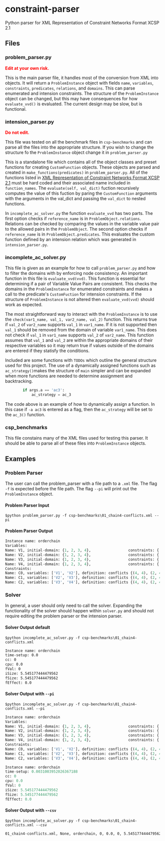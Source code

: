 # constraint-parser

Python parser for XML Representation of Constraint Networks Format XCSP 2.1

## Files

### problem_parser.py

<span style="color:red">**Edit at your own risk.**</span>

This is the main parser file, it handles most of the conversion from XML into objects. It will return a `ProblemInstance` object with fields `name`, `variables`, `constraints`, `predicates`, `relations`, and `domains`. This can parse enumerated and intension constraints. The structure of the `ProblemInstance` object can be changed, but this may have consequences for how `evaluate_vvd()` is evaluated. The current design may be slow, but is functional.

### intension_parser.py

<span style="color:red">**Do not edit.**</span>

This file was tested on all the benchmark files in `csp-benchmarks` and can parse all the files into the appropriate structure. If you wish to change the structure fo the `ProblemInstance` object change it in `problem_parser.py`

This is a standalone file which contains all of the object classes and preset functions for creating `CustomFunction` objects. These objects are parsed and created in `make_functions(predicates)` in `problem_parser.py`. All of the functions listed in [XML Representation of Constraint Networks
Format XCSP 2.1](https://arxiv.org/pdf/0902.2362v1.pdf) must be hard coded and their associated name included in `function_names`. The `evaluate(self, val_dict)` fuction recursively computes the value of this fuction by paring the `CustomFunction` arguments with the arguments in the val_dict and passing the `val_dict` to nested functions.

In `incomplete_ac_solver.py` the function `evaluate_vvd` has two parts. The first option checks if `reference_name` is in `ProblemObject.relations`. Relations can be checked by comparing the values in the variable value pair to the allowed pairs in the `ProblemObject`. The second option checks if `reference_name` is in `ProblemObject.predicates`. This evaluates the custom function defined by an intension relation which was generated in `intension_parser.py`.

### incomplete_ac_solver.py

This file is given as an example for how to call `problem_parser.py` and how to filter the domains with by enforcing node consistency. An important function in this file is `evaluate_vvd(vvd)`. This function is essential for determining if a pair of Variable Value Pairs are consistent. This checks the domains in the `ProblemInstance` for enumerated constraints and makes a call to the predicate's `CustomFuction` for intension constraints. If the structure of `ProblemInstance` is not altered then `evaluate_vvd(vvd)` should work as expected.

The most straightforward way to interact with the `ProblemInstance` is to use the `check(var1_name, val_1, var2_name, val_2)` function. This returns true if `val_2` of `var2_name` supports `val_1` in `var1_name`. If it is not supported then `val_1` should be removed from the domain of variable `var1_name`. This does not check if `val_1` in `var1_name` supports `val_2` of `var2_name`. This function assumes that `val_1` and `val_2` are within the appropriate domains of their respective variables so it may return true if values outside of the domains are entered if they statisfy the conditions.

Included are some functions with `TODOs` which outline the general structure used for this project. The use of a dynamically assigned functions such as `ac_strategy()`makes the structure of  `main` simpler and can be expanded when more functions are needed to determine assignment and backtracking.

```python
        if args.a == 'ac3':
            ac_strategy = ac_3
```

The code above is an example of how to dynamically assign a function. In this case if `-a ac3` is entered as a flag, then the `ac_strategy` will be set to the `ac_3()` function.

### csp_benchmarks

This file constains many of the XML files used for testing this parser. It should be able to parse all of these files into `ProblemInstance` objects.

## Examples

### Problem Parser

The user can call the problem_parser with a file path to a `.xml` file. The flag `-f` is expected before the file path. The flag `--pi` will print out the `ProblemInstance` object.

#### Problem Parser Input

`$python problem_parser.py -f csp-benchmarks\01_chain4-conflicts.xml --pi`

#### Problem Parser Output

```python
Instance name: orderchain
Variables:
Name: V1, initial-domain: {1, 2, 3, 4},                 constraints: {'C0'}, neighbors: {'V2'}
Name: V2, initial-domain: {1, 2, 3, 4},                 constraints: {'C0', 'C1'}, neighbors: {'V1', 'V3'}
Name: V3, initial-domain: {1, 2, 3, 4},                 constraints: {'C2', 'C1'}, neighbors: {'V2', 'V4'}
Name: V4, initial-domain: {1, 2, 3, 4},                 constraints: {'C2'}, neighbors: {'V3'}
Constraints:
Name: C0, variables: ['V1', 'V2'], definition: conflicts {(4, 4), (2, 4), (1, 2), (3, 4), (1, 1), (1, 4), (2, 3), (3, 3), (2, 2), (1, 3)}
Name: C1, variables: ['V2', 'V3'], definition: conflicts {(4, 4), (2, 4), (1, 2), (3, 4), (1, 1), (1, 4), (2, 3), (3, 3), (2, 2), (1, 3)}
Name: C2, variables: ['V3', 'V4'], definition: conflicts {(4, 4), (2, 4), (1, 2), (3, 4), (1, 1), (1, 4), (2, 3), (3, 3), (2, 2), (1, 3)}

```

### Solver

In general, a user should only need to call the solver. Expanding the functionality of the solver should happen within `solver.py` and should not require editing the problem parser or the intension parser.

#### Solver Output default

`$python incomplete_ac_solver.py -f csp-benchmarks\01_chain4-conflicts.xml`

```txt
Instance name: orderchain
time-setup: 0.0
cc: 0
cpu: 0.0
fVal: 0
iSize: 5.545177444479562
fSize: 5.545177444479562
fEffect: 0.0
```

#### Solver Output with `--pi`

`$python incomplete_ac_solver.py -f csp-benchmarks\01_chain4-conflicts.xml --pi`

```python
Instance name: orderchain
Variables:
Name: V1, initial-domain: {1, 2, 3, 4},                 constraints: {'C0'}, neighbors: {'V2'}
Name: V2, initial-domain: {1, 2, 3, 4},                 constraints: {'C1', 'C0'}, neighbors: {'V1', 'V3'}
Name: V3, initial-domain: {1, 2, 3, 4},                 constraints: {'C1', 'C2'}, neighbors: {'V4', 'V2'}
Name: V4, initial-domain: {1, 2, 3, 4},                 constraints: {'C2'}, neighbors: {'V3'}
Constraints:
Name: C0, variables: ['V1', 'V2'], definition: conflicts {(4, 4), (2, 4), (1, 2), (3, 4), (1, 1), (1, 4), (2, 3), (3, 3), (2, 2), (1, 3)}
Name: C1, variables: ['V2', 'V3'], definition: conflicts {(4, 4), (2, 4), (1, 2), (3, 4), (1, 1), (1, 4), (2, 3), (3, 3), (2, 2), (1, 3)}
Name: C2, variables: ['V3', 'V4'], definition: conflicts {(4, 4), (2, 4), (1, 2), (3, 4), (1, 1), (1, 4), (2, 3), (3, 3), (2, 2), (1, 3)}

Instance name: orderchain
time-setup: 0.0031003952026367188
cc: 0
cpu: 0.0
fVal: 0
iSize: 5.545177444479562
fSize: 5.545177444479562
fEffect: 0.0
```

#### Solver Output with `--csv`

`$python incomplete_ac_solver.py -f csp-benchmarks\01_chain4-conflicts.xml --csv`

```txt
01_chain4-conflicts.xml, None, orderchain, 0, 0.0, 0, 5.545177444479562, 5.545177444479562, 0.0
```
